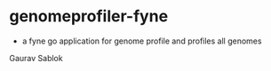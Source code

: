 # genomeprofiler-fyne

- a fyne go application for genome profile and profiles all genomes

Gaurav Sablok
